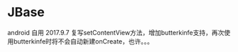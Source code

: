 # JBase
android 自用
2017.9.7  复写setContentView方法，增加butterkinfe支持，再次使用butterkinfe时将不会自动新建onCreate，也许。。。
